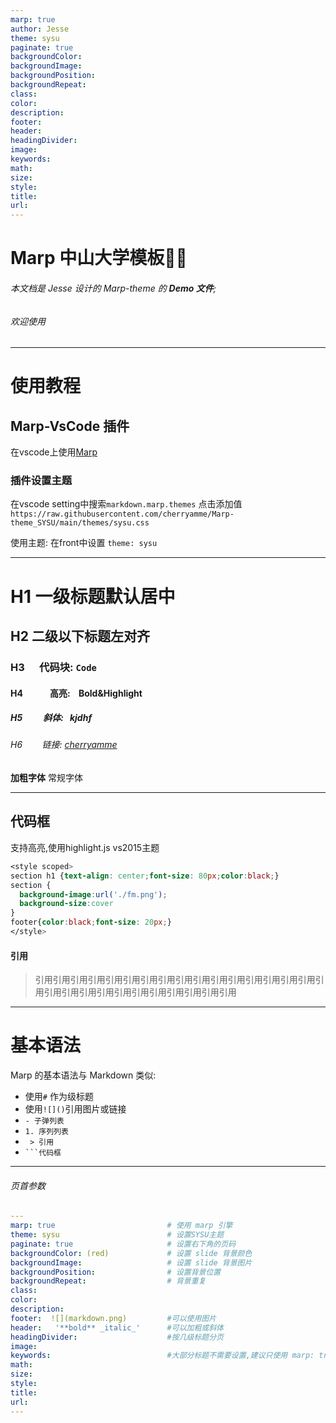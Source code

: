 ```yaml
---
marp: true
author: Jesse
theme: sysu
paginate: true
backgroundColor: 
backgroundImage: 
backgroundPosition:
backgroundRepeat: 
class: 
color: 
description: 
footer: 
header: 
headingDivider: 
image: 
keywords: 
math: 
size:
style: 
title:
url: 
---
```



# Marp 中山大学模板🎈🎃

###### 本文档是 Jesse 设计的 Marp-theme 的 **Demo 文件**;
###### 欢迎使用


---
# 使用教程
## Marp-VsCode 插件
在vscode上使用[Marp](https://marp.app/)
### 插件设置主题
在vscode setting中搜索`markdown.marp.themes`
点击添加值
`https://raw.githubusercontent.com/cherryamme/Marp-theme_SYSU/main/themes/sysu.css`

使用主题:   在front中设置  `theme: sysu`


---
# H1 一级标题默认居中
## H2  二级以下标题左对齐
### H3   &nbsp;&nbsp;&nbsp;&nbsp;  代码块: `Code`
#### H4  &nbsp;&nbsp;&nbsp;&nbsp;&nbsp;&nbsp;&nbsp;&nbsp;&nbsp;&nbsp;&nbsp;&nbsp;高亮:&nbsp;&nbsp;&nbsp;&nbsp;**Bold&Highlight**
##### H5  &nbsp;&nbsp;&nbsp;&nbsp;&nbsp;&nbsp;&nbsp;&nbsp;&nbsp;斜体:&nbsp;&nbsp;&nbsp;*kjdhf*
###### H6  &nbsp;&nbsp;&nbsp;&nbsp;&nbsp;&nbsp; 链接: [cherryamme](https://cherryamme.com)

**加粗字体** 常规字体

---

## 代码框

  支持高亮,使用highlight.js vs2015主题
```css
<style scoped>
section h1 {text-align: center;font-size: 80px;color:black;}
section {
  background-image:url('./fm.png');
  background-size:cover
}
footer{color:black;font-size: 20px;} 
</style>
```

#### 引用

> 引用引用引用引用引用引用引用引用引用引用引用引用引用引用引用引用引用引用引用引用引用引用引用引用引用引用引用引用



---

# 基本语法
Marp 的基本语法与 Markdown 类似:
- 使用`#` 作为级标题
- 使用`![]()`引用图片或链接
- `- 子弹列表`
- `1. 序列列表`
- ` > 引用`
- ` ```代码框 `

---

###### 页首参数

```yaml
---
marp: true                         # 使用 marp 引擎
theme: sysu                        # 设置SYSU主题
paginate: true                     # 设置右下角的页码
backgroundColor: (red)             # 设置 slide 背景颜色
backgroundImage:                   # 设置 slide 背景图片
backgroundPosition:                # 设置背景位置
backgroundRepeat:                  # 背景重复
class:                             
color:                             
description:                       
footer:  ![](markdown.png)         #可以使用图片
header:   '**bold** _italic_'      #可以加粗或斜体
headingDivider:                    #按几级标题分页
image:                  
keywords:                          #大部分标题不需要设置,建议只使用 marp: true 和 theme: sysu
math:                   
size:                   
style:                  
title:                  
url:                    
---
```